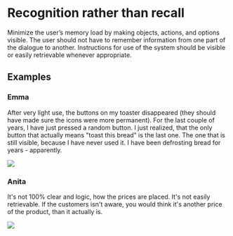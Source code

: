 # Recognition rather than recall

Minimize the user’s memory load by making objects, actions, and options visible. The user should not have to remember information from one part of the dialogue to another. Instructions for use of the system should be visible or easily retrievable whenever appropriate.

## Examples

### Emma
After very light use, the buttons on my toaster disappeared (they should have made sure the icons were more permanent). For the last couple of years, I have just pressed a random button. I just realized, that the only button that actually means "toast this bread" is the last one. The one that is still visible, because I have never used it. I have been defrosting bread for years - apparently.

![](images/Emma-toaster.JPG) 


### Anita
It's not 100% clear and logic, how the prices are placed. It's not easily retrievable. If the customers isn't aware, you would think it's another price of the product, than it actually is.

![](images/Anita_StorePrice2.PNG)